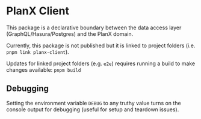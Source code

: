 # PlanX Client

This package is a declarative boundary between the data access layer (GraphQL/Hasura/Postgres) and the PlanX domain.

Currently, this package is not published but it is linked to project folders (i.e. `pnpm link planx-client`).

Updates for linked project folders (e.g. `e2e`) requires running a build to make changes available: `pnpm build`

## Debugging

Setting the environment variable `DEBUG` to any truthy value turns on the console output for debugging (useful for setup and teardown issues).
